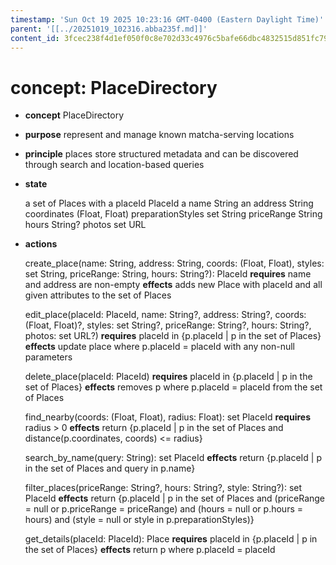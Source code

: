 ```yaml
---
timestamp: 'Sun Oct 19 2025 10:23:16 GMT-0400 (Eastern Daylight Time)'
parent: '[[../20251019_102316.abba235f.md]]'
content_id: 3fcec238f4d1ef050f0c8e702d33c4976c5bafe66dbc4832515d851fc797492a
---
```


# concept: PlaceDirectory

* **concept** PlaceDirectory

* **purpose** represent and manage known matcha-serving locations

* **principle** places store structured metadata and can be discovered through search and location-based queries

* **state**

  a set of Places with
  a placeId PlaceId
  a name String
  an address String
  coordinates (Float, Float)
  preparationStyles set String
  priceRange String
  hours String?
  photos set URL

* **actions**

  create\_place(name: String, address: String, coords: (Float, Float), styles: set String, priceRange: String, hours: String?): PlaceId
  **requires** name and address are non-empty
  **effects** adds new Place with placeId and all given attributes to the set of Places

  edit\_place(placeId: PlaceId, name: String?, address: String?, coords: (Float, Float)?, styles: set String?, priceRange: String?, hours: String?, photos: set URL?)
  **requires** placeId in {p.placeId | p in the set of Places}
  **effects** update place where p.placeId = placeId with any non-null parameters

  delete\_place(placeId: PlaceId)
  **requires** placeId in {p.placeId | p in the set of Places}
  **effects** removes p where p.placeId = placeId from the set of Places

  find\_nearby(coords: (Float, Float), radius: Float): set PlaceId
  **requires** radius > 0
  **effects** return {p.placeId | p in the set of Places and distance(p.coordinates, coords) <= radius}

  search\_by\_name(query: String): set PlaceId
  **effects** return {p.placeId | p in the set of Places and query in p.name}

  filter\_places(priceRange: String?, hours: String?, style: String?): set PlaceId
  **effects** return {p.placeId | p in the set of Places
  and (priceRange = null or p.priceRange = priceRange)
  and (hours = null or p.hours = hours)
  and (style = null or style in p.preparationStyles)}

  get\_details(placeId: PlaceId): Place
  **requires** placeId in {p.placeId | p in the set of Places}
  **effects** return p where p.placeId = placeId
